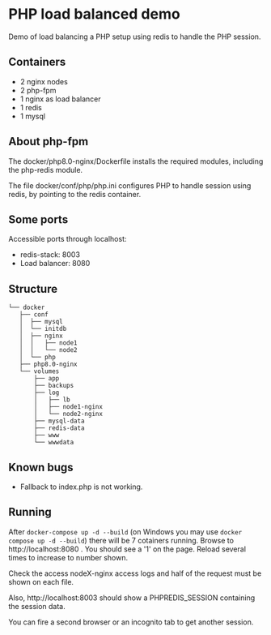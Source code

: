 # PHP load balanced demo

Demo of load balancing a PHP setup using redis to handle the PHP session.

## Containers

* 2 nginx nodes
* 2 php-fpm
* 1 nginx as load balancer
* 1 redis
* 1 mysql

## About php-fpm

The docker/php8.0-nginx/Dockerfile installs the required modules, including the php-redis module.

The file docker/conf/php/php.ini configures PHP to handle session using redis, by pointing to the redis container.

## Some ports

Accessible ports through localhost:

* redis-stack: 8003
* Load balancer: 8080

## Structure
```
└── docker
   ├── conf
   │  ├── mysql
   │  └── initdb
   │  ├── nginx
   │  │   ├── node1
   │  │   └── node2
   │  └── php
   ├── php8.0-nginx
   └── volumes
       ├── app
       ├── backups
       ├── log
       │   ├── lb
       │   ├── node1-nginx
       │   └── node2-nginx
       ├── mysql-data
       ├── redis-data
       ├── www
       └── wwwdata
```

## Known bugs

* Fallback to index.php is not working.

## Running

After `docker-compose up -d --build` (on Windows you may use `docker compose up -d --build`) there will be 7 cotainers running.
Browse to http://localhost:8080 . You should see a '1' on the page. Reload several times to increase to number shown.

Check the access nodeX-nginx access logs and half of the request must be shown on each file.

Also, http://localhost:8003 should show a PHPREDIS_SESSION containing the session data.

You can fire a second browser or an incognito tab to get another session.